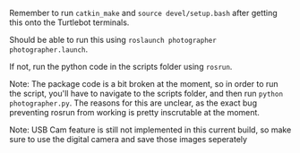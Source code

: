 Remember to run `catkin_make` and `source devel/setup.bash` after getting this onto the Turtlebot terminals.

Should be able to run this using `roslaunch photographer photographer.launch`.

If not, run the python code in the scripts folder using `rosrun`.

Note: The package code is a bit broken at the moment, so in order to run the script, you'll have to navigate to the scripts folder, and then run `python photographer.py`. The reasons for this are unclear, as the exact bug preventing rosrun from working is pretty inscrutable at the moment.

Note: USB Cam feature is still not implemented in this current build, so make sure to use the digital camera and save those images seperately
